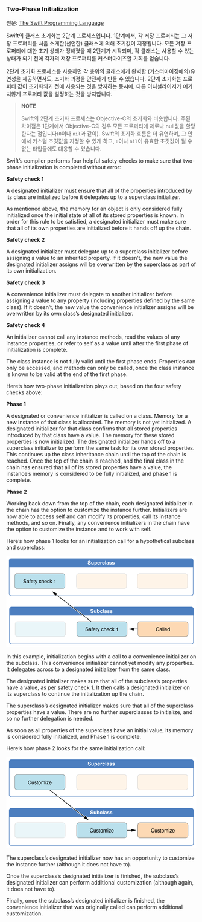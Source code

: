 ### Two-Phase Initialization
원문: [The Swift Programming Language](https://developer.apple.com/library/content/documentation/Swift/Conceptual/Swift_Programming_Language/Initialization.html)

Swift의 클래스 초기화는 2단계 프로세스입니다. 1단계에서, 각 저장 프로퍼티는 그 저장 프로퍼티를 처음 소개한(선언한) 클래스에 의해 초기값이 지정됩니다. 모든 저장 프로퍼티에 대한 초기 상태가 정해졌을 때 2단계가 시작되며, 각 클래스는 사용할 수 있는 상태가 되기 전에 각자의 저장 프로퍼티를 커스터마이즈할 기회를 얻습니다.

2단계 초기화 프로세스를 사용하면 각 층위의 클래스에게 완벽한 (커스터마이징에의)유연성을 제공하면서도, 초기화 과정을 안전하게 만들 수 있습니다. 2단계 초기화는 프로퍼티 값이 초기화되기 전에 사용되는 것을 방지하는 동시에, 다른 이니셜라이저가 예기치않게 프로퍼티 값을 설정하는 것을 방지합니다.

> **NOTE**
>
> Swift의 2단계 초기화 프로세스는 Objective-C의 초기화와 비슷합니다. 주된 차이점은 1단계에서 Objective-C의 경우 모든 프로퍼티에 제로나 null값을 할당한다는 점입니다(`0`이나 `nil`과 같이). Swift의 초기화 흐름은 더 유연하며, 그 안에서 커스텀 초깃값을 지정할 수 있게 하고, `0`이나 `nil`이 유효한 초깃값이 될 수 없는 타입들에도 대응할 수 있습니다.

Swift’s compiler performs four helpful safety-checks to make sure that two-phase initialization is completed without error:

**Safety check 1**

A designated initializer must ensure that all of the properties introduced by its class are initialized before it delegates up to a superclass initializer.

As mentioned above, the memory for an object is only considered fully initialized once the initial state of all of its stored properties is known. In order for this rule to be satisfied, a designated initializer must make sure that all of its own properties are initialized before it hands off up the chain.

**Safety check 2**

A designated initializer must delegate up to a superclass initializer before assigning a value to an inherited property. If it doesn’t, the new value the designated initializer assigns will be overwritten by the superclass as part of its own initialization.

**Safety check 3**

A convenience initializer must delegate to another initializer before assigning a value to any property (including properties defined by the same class). If it doesn’t, the new value the convenience initializer assigns will be overwritten by its own class’s designated initializer.

**Safety check 4**

An initializer cannot call any instance methods, read the values of any instance properties, or refer to self as a value until after the first phase of initialization is complete.

The class instance is not fully valid until the first phase ends. Properties can only be accessed, and methods can only be called, once the class instance is known to be valid at the end of the first phase.

Here’s how two-phase initialization plays out, based on the four safety checks above:

**Phase 1**

A designated or convenience initializer is called on a class.
Memory for a new instance of that class is allocated. The memory is not yet initialized.
A designated initializer for that class confirms that all stored properties introduced by that class have a value. The memory for these stored properties is now initialized.
The designated initializer hands off to a superclass initializer to perform the same task for its own stored properties.
This continues up the class inheritance chain until the top of the chain is reached.
Once the top of the chain is reached, and the final class in the chain has ensured that all of its stored properties have a value, the instance’s memory is considered to be fully initialized, and phase 1 is complete.

**Phase 2**

Working back down from the top of the chain, each designated initializer in the chain has the option to customize the instance further. Initializers are now able to access self and can modify its properties, call its instance methods, and so on.
Finally, any convenience initializers in the chain have the option to customize the instance and to work with self.

Here’s how phase 1 looks for an initialization call for a hypothetical subclass and superclass:

![](images/twoPhaseInitialization01_2x.png)

In this example, initialization begins with a call to a convenience initializer on the subclass. This convenience initializer cannot yet modify any properties. It delegates across to a designated initializer from the same class.

The designated initializer makes sure that all of the subclass’s properties have a value, as per safety check 1. It then calls a designated initializer on its superclass to continue the initialization up the chain.

The superclass’s designated initializer makes sure that all of the superclass properties have a value. There are no further superclasses to initialize, and so no further delegation is needed.

As soon as all properties of the superclass have an initial value, its memory is considered fully initialized, and Phase 1 is complete.

Here’s how phase 2 looks for the same initialization call:

![](images/twoPhaseInitialization02_2x.png)

The superclass’s designated initializer now has an opportunity to customize the instance further (although it does not have to).

Once the superclass’s designated initializer is finished, the subclass’s designated initializer can perform additional customization (although again, it does not have to).

Finally, once the subclass’s designated initializer is finished, the convenience initializer that was originally called can perform additional customization.

